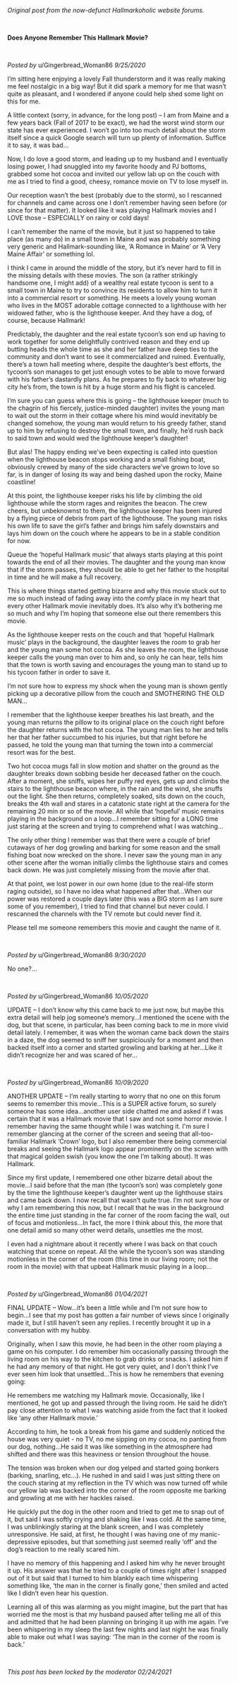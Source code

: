 *Original post from the now-defunct Hallmarkoholic website forums.*

&#x200B;

**Does Anyone Remember This Hallmark Movie?**

&#x200B;

*Posted by* u/Gingerbread_Woman86 *9/25/2020*

I’m sitting here enjoying a lovely Fall thunderstorm and it was really making me feel nostalgic in a big way!  But it did spark a memory for me that wasn’t quite as pleasant, and I wondered if anyone could help shed some light on this for me.

A little context (sorry, in advance, for the long post) – I am from Maine and a few years back (Fall of 2017 to be exact), we had the worst wind storm our state has ever experienced.  I won’t go into too much detail about the storm itself since a quick Google search will turn up plenty of information.  Suffice it to say, it was bad…

Now, I do love a good storm, and leading up to my husband and I eventually losing power, I had snuggled into my favorite hoody and PJ bottoms, grabbed some hot cocoa and invited our yellow lab up on the couch with me as I tried to find a good, cheesy, romance movie on TV to lose myself in.

Our reception wasn’t the best (probably due to the storm), so I rescanned for channels and came across one I don’t remember having seen before (or since for that matter).  It looked like it was playing Hallmark movies and I LOVE those – ESPECIALLY on rainy or cold days!

I can’t remember the name of the movie, but it just so happened to take place (as many do) in a small town in Maine and was probably something very generic and Hallmark-sounding like, ‘A Romance in Maine’ or ‘A Very Maine Affair’ or something lol.

I think I came in around the middle of the story, but it’s never hard to fill in the missing details with these movies.  The son (a rather strikingly handsome one, I might add) of a wealthy real estate tycoon is sent to a small town in Maine to try to convince its residents to allow him to turn it into a commercial resort or something.  He meets a lovely young woman who lives in the MOST adorable cottage connected to a lighthouse with her widowed father, who is the lighthouse keeper.  And they have a dog, of course, because Hallmark!

Predictably, the daughter and the real estate tycoon’s son end up having to work together for some delightfully contrived reason and they end up butting heads the whole time as she and her father have deep ties to the community and don’t want to see it commercialized and ruined.  Eventually, there’s a town hall meeting where, despite the daughter’s best efforts, the tycoon’s son manages to get just enough votes to be able to move forward with his father’s dastardly plans.  As he prepares to fly back to whatever big city he’s from, the town is hit by a huge storm and his flight is canceled.

I’m sure you can guess where this is going – the lighthouse keeper (much to the chagrin of his fiercely, justice-minded daughter) invites the young man to wait out the storm in their cottage where his mind would inevitably be changed somehow, the young man would return to his greedy father, stand up to him by refusing to destroy the small town, and finally, he’d rush back to said town and would wed the lighthouse keeper’s daughter!

But alas!  The happy ending we’ve been expecting is called into question when the lighthouse beacon stops working and a small fishing boat, obviously crewed by many of the side characters we’ve grown to love so far, is in danger of losing its way and being dashed upon the rocky, Maine coastline!

At this point, the lighthouse keeper risks his life by climbing the old lighthouse while the storm rages and reignites the beacon.  The crew cheers, but unbeknownst to them, the lighthouse keeper has been injured by a flying piece of debris from part of the lighthouse.  The young man risks his own life to save the girl’s father and brings him safely downstairs and lays him down on the couch where he appears to be in a stable condition for now.

Queue the ‘hopeful Hallmark music’ that always starts playing at this point towards the end of all their movies.  The daughter and the young man know that if the storm passes, they should be able to get her father to the hospital in time and he will make a full recovery.

This is where things started getting bizarre and why this movie stuck out to me so much instead of fading away into the comfy place in my heart that every other Hallmark movie inevitably does.  It’s also why it’s bothering me so much and why I’m hoping that someone else out there remembers this movie.

As the lighthouse keeper rests on the couch and that ‘hopeful Hallmark music’ plays in the background, the daughter leaves the room to grab her and the young man some hot cocoa.  As she leaves the room, the lighthouse keeper calls the young man over to him and, so only he can hear, tells him that the town is worth saving and encourages the young man to stand up to his tycoon father in order to save it.

I’m not sure how to express my shock when the young man is shown gently picking up a decorative pillow from the couch and SMOTHERING THE OLD MAN…

I remember that the lighthouse keeper breathes his last breath, and the young man returns the pillow to its original place on the couch right before the daughter returns with the hot cocoa.  The young man lies to her and tells her that her father succumbed to his injuries, but that right before he passed, he told the young man that turning the town into a commercial resort was for the best.

Two hot cocoa mugs fall in slow motion and shatter on the ground as the daughter breaks down sobbing beside her deceased father on the couch.  After a moment, she sniffs, wipes her puffy red eyes, gets up and climbs the stairs to the lighthouse beacon where, in the rain and the wind, she snuffs out the light.  She then returns, completely soaked, sits down on the couch, breaks the 4th wall and stares in a catatonic state right at the camera for the remaining 20 min or so of the movie.  All while that ‘hopeful’ music remains playing in the background on a loop…I remember sitting for a LONG time just staring at the screen and trying to comprehend what I was watching…

The only other thing I remember was that there were a couple of brief cutaways of her dog growling and barking for some reason and the small fishing boat now wrecked on the shore.  I never saw the young man in any other scene after the woman initially climbs the lighthouse stairs and comes back down.  He was just completely missing from the movie after that.

At that point, we lost power in our own home (due to the real-life storm raging outside), so I have no idea what happened after that…When our power was restored a couple days later (this was a BIG storm as I am sure some of you remember), I tried to find that channel but never could.  I rescanned the channels with the TV remote but could never find it.

Please tell me someone remembers this movie and caught the name of it.

&#x200B;

*Posted by* u/Gingerbread_Woman86 *9/30/2020*

No one?...

&#x200B;

*Posted by* u/Gingerbread_Woman86 *10/05/2020*

UPDATE – I don’t know why this came back to me just now, but maybe this extra detail will help jog someone’s memory…I mentioned the scene with the dog, but that scene, in particular, has been coming back to me in more vivid detail lately.  I remember, it was when the woman came back down the stairs in a daze, the dog seemed to sniff her suspiciously for a moment and then backed itself into a corner and started growling and barking at her…Like it didn’t recognize her and was scared of her…

&#x200B;

*Posted by* u/Gingerbread_Woman86 *10/09/2020*

ANOTHER UPDATE – I’m really starting to worry that no one on this forum seems to remember this movie…This is a SUPER active forum, so surely someone has some idea…another user side chatted me and asked if I was certain that it was a Hallmark movie that I saw and not some horror movie.  I remember having the same thought while I was watching it.  I'm sure I remember glancing at the corner of the screen and seeing that all-too-familiar Hallmark ‘Crown’ logo, but I also remember there being commercial breaks and seeing the Hallmark logo appear prominently on the screen with that magical golden swish (you know the one I’m talking about).  It was Hallmark.

Since my first update, I remembered one other bizarre detail about the movie…I said before that the man (the tycoon’s son) was completely gone by the time the lighthouse keeper’s daughter went up the lighthouse stairs and came back down.  I now recall that wasn’t quite true.  I’m not sure how or why I am remembering this now, but I recall that he was in the background the entire time just standing in the far corner of the room facing the wall, out of focus and motionless…In fact, the more I think about this, the more that one detail amid so many other weird details, unsettles me the most.

I even had a nightmare about it recently where I was back on that couch watching that scene on repeat.  All the while the tycoon’s son was standing motionless in the corner of the room (this time in our living room; not the room in the movie) with that upbeat Hallmark music playing in a loop…

&#x200B;

*Posted by* u/Gingerbread_Woman86 *01/04/2021*

FINAL UPDATE – Wow…it’s been a little while and I’m not sure how to begin…I see that my post has gotten a fair number of views since I originally made it, but I still haven’t seen any replies.  I recently brought it up in a conversation with my hubby.

Originally, when I saw this movie, he had been in the other room playing a game on his computer.  I do remember him occasionally passing through the living room on his way to the kitchen to grab drinks or snacks.  I asked him if he had any memory of that night.  He got very quiet, and I don’t think I’ve ever seen him look that unsettled…This is how he remembers that evening going:

He remembers me watching my Hallmark movie.  Occasionally, like I mentioned, he got up and passed through the living room.  He said he didn’t pay close attention to what I was watching aside from the fact that it looked like ‘any other Hallmark movie.’

According to him, he took a break from his game and suddenly noticed the house was very quiet - no TV, no me sipping on my cocoa, no panting from our dog, nothing…He said it was like something in the atmosphere had shifted and there was this heaviness or tension throughout the house.

The tension was broken when our dog yelped and started going bonkers (barking, snarling, etc…).  He rushed in and said I was just sitting there on the couch staring at my reflection in the TV which was now turned off while our yellow lab was backed into the corner of the room opposite me barking and growling at me with her hackles raised.

He quickly put the dog in the other room and tried to get me to snap out of it, but said I was softly crying and shaking like I was cold.  At the same time, I was unblinkingly staring at the blank screen, and I was completely unresponsive.  He said, at first, he thought I was having one of my manic-depressive episodes, but that something just seemed really ‘off’ and the dog’s reaction to me really scared him.

I have no memory of this happening and I asked him why he never brought it up.  His answer was that he tried to a couple of times right after I snapped out of it but said that I turned to him blankly each time whispering something like, ‘the man in the corner is finally gone,’ then smiled and acted like I didn’t even hear his question.

Learning all of this was alarming as you might imagine, but the part that has worried me the most is that my husband paused after telling me all of this and admitted that he had been planning on bringing it up with me again.  I’ve been whispering in my sleep the last few nights and last night he was finally able to make out what I was saying: ‘The man in the corner of the room is back.’

&#x200B;

*This post has been locked by the moderator 02/24/2021*